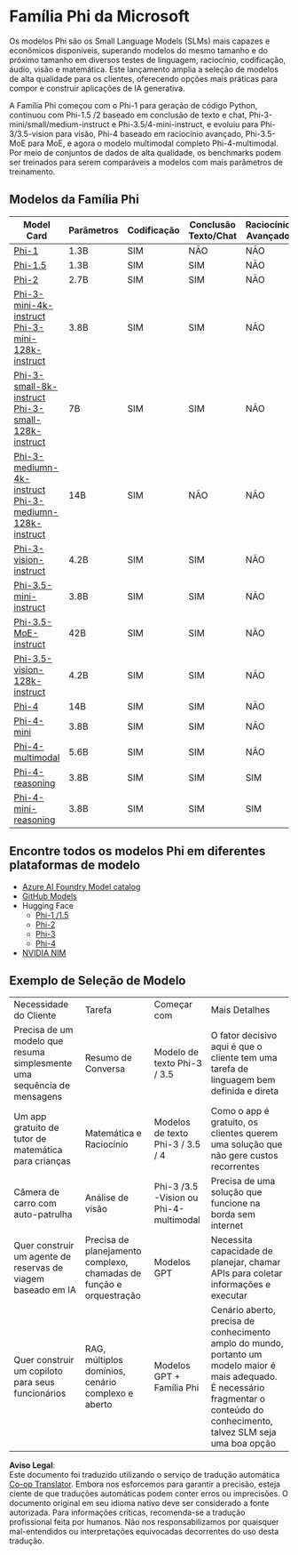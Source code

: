 <!--
CO_OP_TRANSLATOR_METADATA:
{
  "original_hash": "b5d936ffe4dfbab2244f6eb21b11f3b3",
  "translation_date": "2025-05-09T07:59:08+00:00",
  "source_file": "md/01.Introduction/01/01.PhiFamily.md",
  "language_code": "br"
}
-->
# Família Phi da Microsoft

Os modelos Phi são os Small Language Models (SLMs) mais capazes e econômicos disponíveis, superando modelos do mesmo tamanho e do próximo tamanho em diversos testes de linguagem, raciocínio, codificação, áudio, visão e matemática. Este lançamento amplia a seleção de modelos de alta qualidade para os clientes, oferecendo opções mais práticas para compor e construir aplicações de IA generativa.

A Família Phi começou com o Phi-1 para geração de código Python, continuou com Phi-1.5 /2 baseado em conclusão de texto e chat, Phi-3-mini/small/medium-instruct e Phi-3.5/4-mini-instruct, e evoluiu para Phi-3/3.5-vision para visão, Phi-4 baseado em raciocínio avançado, Phi-3.5-MoE para MoE, e agora o modelo multimodal completo Phi-4-multimodal. Por meio de conjuntos de dados de alta qualidade, os benchmarks podem ser treinados para serem comparáveis a modelos com mais parâmetros de treinamento.

## Modelos da Família Phi

<div style="font-size:8px">

| Model Card |Parâmetros|Codificação|Conclusão Texto/Chat|Raciocínio Avançado| Visão | Áudio | MoE
| - | -  | - | - |- |- |- |- |
|[Phi-1](https://huggingface.co/microsoft/phi-1)|1.3B| SIM| NÃO | NÃO |NÃO |NÃO |NÃO |
|[Phi-1.5](https://huggingface.co/microsoft/phi-1_5)|1.3B| SIM|SIM| NÃO |NÃO |NÃO |NÃO |
|[Phi-2](https://huggingface.co/microsoft/phi-1_5)|2.7B| SIM|SIM| NÃO |NÃO |NÃO |NÃO |
|[Phi-3-mini-4k-instruct](https://huggingface.co/microsoft/Phi-3-mini-4k-instruct)<br/>[Phi-3-mini-128k-instruct](https://huggingface.co/microsoft/Phi-3-mini-128k-instruct)|3.8B| SIM|SIM| NÃO |NÃO |NÃO |NÃO |
|[Phi-3-small-8k-instruct](https://huggingface.co/microsoft/Phi-3-small-8k-instruct)<br/>[Phi-3-small-128k-instruct](https://huggingface.co/microsoft/Phi-3-small-128k-instruct)<br/>|7B| SIM|SIM| NÃO |NÃO |NÃO |NÃO |
|[Phi-3-mediumn-4k-instruct](https://huggingface.co/microsoft/Phi-3-medium-4k-instruct)<br>[Phi-3-mediumn-128k-instruct](https://huggingface.co/microsoft/Phi-3-medium-128k-instruct)|14B|SIM|NÃO| NÃO |NÃO |NÃO |NÃO |
|[Phi-3-vision-instruct](https://huggingface.co/microsoft/Phi-3-vision-128k-instruct)|4.2B|SIM|SIM|NÃO |NÃO |NÃO |NÃO |
|[Phi-3.5-mini-instruct](https://huggingface.co/microsoft/Phi-3.5-mini-instruct)|3.8B|SIM|SIM| NÃO |NÃO |NÃO |NÃO |
|[Phi-3.5-MoE-instruct](https://huggingface.co/microsoft/Phi-3.5-MoE-instruct)|42B|SIM|SIM| NÃO |NÃO |NÃO |SIM |
|[Phi-3.5-vision-128k-instruct](https://huggingface.co/microsoft/Phi-3.5-vision-instruct)|4.2B|SIM|SIM| NÃO |SIM |NÃO |NÃO |
|[Phi-4](https://huggingface.co/microsoft/phi-4)|14B|SIM|SIM| NÃO |NÃO |NÃO |NÃO |
|[Phi-4-mini](https://huggingface.co/microsoft/Phi-4-mini-instruct)|3.8B|SIM|SIM| NÃO |NÃO |NÃO |NÃO |
|[Phi-4-multimodal](https://huggingface.co/microsoft/Phi-4-multimodal-instruct)|5.6B|SIM|SIM| NÃO |SIM |SIM |NÃO |
|[Phi-4-reasoning](../../../../../md/01.Introduction/01)|3.8B|SIM|SIM| SIM |NÃO |NÃO |NÃO |
|[Phi-4-mini-reasoning](../../../../../md/01.Introduction/01)|3.8B|SIM|SIM| SIM |NÃO |NÃO |NÃO |

</div>

## **Encontre todos os modelos Phi em diferentes plataformas de modelo**

- [Azure AI Foundry Model catalog](https://ai.azure.com/explore/models?selectedCollection=phi)
- [GitHub Models](https://github.com/marketplace?query=Phi&type=models)
- Hugging Face
  - [Phi-1 /1.5](https://huggingface.co/collections/microsoft/phi-1-6626e29134744e94e222d572)
  - [Phi-2](https://huggingface.co/microsoft/phi-2)
  - [Phi-3](https://huggingface.co/collections/microsoft/phi-3-6626e15e9585a200d2d761e3)
  - [Phi-4](https://huggingface.co/collections/microsoft/phi-4-677e9380e514feb5577a40e4)
- [NVIDIA NIM](https://build.nvidia.com/search?q=Phi)

## Exemplo de Seleção de Modelo

| | | | |
|-|-|-|-|
|Necessidade do Cliente|Tarefa|Começar com|Mais Detalhes|
|Precisa de um modelo que resuma simplesmente uma sequência de mensagens|Resumo de Conversa|Modelo de texto Phi-3 / 3.5|O fator decisivo aqui é que o cliente tem uma tarefa de linguagem bem definida e direta|
|Um app gratuito de tutor de matemática para crianças|Matemática e Raciocínio|Modelos de texto Phi-3 / 3.5 / 4|Como o app é gratuito, os clientes querem uma solução que não gere custos recorrentes|
|Câmera de carro com auto-patrulha|Análise de visão|Phi-3 /3.5 -Vision ou Phi-4-multimodal|Precisa de uma solução que funcione na borda sem internet|
|Quer construir um agente de reservas de viagem baseado em IA|Precisa de planejamento complexo, chamadas de função e orquestração|Modelos GPT|Necessita capacidade de planejar, chamar APIs para coletar informações e executar|
|Quer construir um copiloto para seus funcionários|RAG, múltiplos domínios, cenário complexo e aberto|Modelos GPT + Família Phi|Cenário aberto, precisa de conhecimento amplo do mundo, portanto um modelo maior é mais adequado. É necessário fragmentar o conteúdo do conhecimento, talvez SLM seja uma boa opção|

**Aviso Legal**:  
Este documento foi traduzido utilizando o serviço de tradução automática [Co-op Translator](https://github.com/Azure/co-op-translator). Embora nos esforcemos para garantir a precisão, esteja ciente de que traduções automáticas podem conter erros ou imprecisões. O documento original em seu idioma nativo deve ser considerado a fonte autorizada. Para informações críticas, recomenda-se a tradução profissional feita por humanos. Não nos responsabilizamos por quaisquer mal-entendidos ou interpretações equivocadas decorrentes do uso desta tradução.